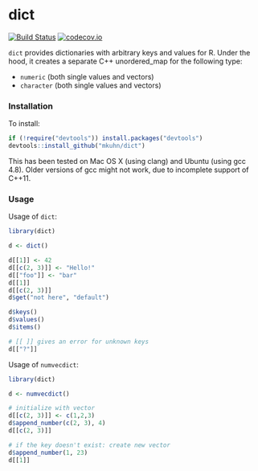 # dict
[![Build Status](https://travis-ci.org/mkuhn/dict.svg?branch=master)](https://travis-ci.org/mkuhn/dict)
[![codecov.io](https://codecov.io/github/mkuhn/dict/coverage.svg?branch=master)](https://codecov.io/github/mkuhn/dict?branch=master)

`dict` provides dictionaries with arbitrary keys and values for R. Under the hood, it creates a separate C++ unordered_map for the following type:

- `numeric` (both single values and vectors)
- `character` (both single values and vectors)

### Installation

To install:

```r
if (!require("devtools")) install.packages("devtools")
devtools::install_github("mkuhn/dict")
```

This has been tested on Mac OS X (using clang) and Ubuntu (using gcc 4.8). Older versions of gcc might not work, due to incomplete support of C++11.

### Usage

Usage of `dict`:

```r
library(dict)

d <- dict()

d[[1]] <- 42
d[[c(2, 3)]] <- "Hello!"
d[["foo"]] <- "bar"
d[[1]]
d[[c(2, 3)]]
d$get("not here", "default")

d$keys()
d$values()
d$items()

# [[ ]] gives an error for unknown keys
d[["?"]]

```


Usage of `numvecdict`:

```r
library(dict)

d <- numvecdict()

# initialize with vector
d[[c(2, 3)]] <- c(1,2,3)
d$append_number(c(2, 3), 4)
d[[c(2, 3)]]

# if the key doesn't exist: create new vector
d$append_number(1, 23)
d[[1]]

```




